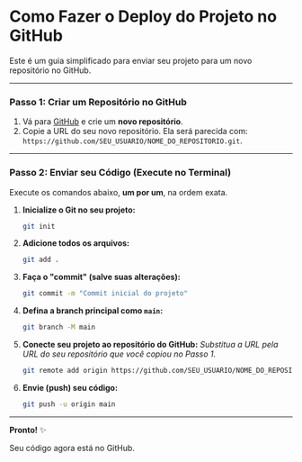 # Como Fazer o Deploy do Projeto no GitHub

Este é um guia simplificado para enviar seu projeto para um novo repositório no GitHub.

---

### Passo 1: Criar um Repositório no GitHub

1.  Vá para [GitHub](https://github.com) e crie um **novo repositório**.
2.  Copie a URL do seu novo repositório. Ela será parecida com: `https://github.com/SEU_USUARIO/NOME_DO_REPOSITORIO.git`.

---

### Passo 2: Enviar seu Código (Execute no Terminal)

Execute os comandos abaixo, **um por um**, na ordem exata.

1.  **Inicialize o Git no seu projeto:**
    ```bash
    git init
    ```

2.  **Adicione todos os arquivos:**
    ```bash
    git add .
    ```

3.  **Faça o "commit" (salve suas alterações):**
    ```bash
    git commit -m "Commit inicial do projeto"
    ```

4.  **Defina a branch principal como `main`:**
    ```bash
    git branch -M main
    ```

5.  **Conecte seu projeto ao repositório do GitHub:**
    *Substitua a URL pela URL do seu repositório que você copiou no Passo 1.*
    ```bash
    git remote add origin https://github.com/SEU_USUARIO/NOME_DO_REPOSITORIO.git
    ```

6.  **Envie (push) seu código:**
    ```bash
    git push -u origin main
    ```

---

**Pronto!** ✨

Seu código agora está no GitHub.
